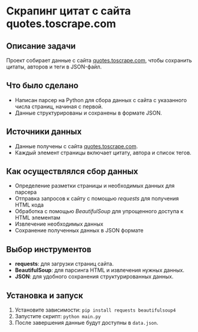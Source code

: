 # Скрапинг цитат с сайта quotes.toscrape.com

## Описание задачи
Проект собирает данные с сайта [quotes.toscrape.com](http://quotes.toscrape.com), чтобы сохранить цитаты, авторов и теги в JSON-файл.

## Что было сделано
- Написан парсер на Python для сбора данных с сайта c указанного числа страниц, начиная с первой.
- Данные структурированы и сохранены в формате JSON.

## Источники данных
- Данные получены с сайта [quotes.toscrape.com](http://quotes.toscrape.com).
- Каждый элемент страницы включает цитату, автора и список тегов.

## Как осуществлялся сбор данных
- Определение разметки страницы и необходимых данных для парсера
- Отправка запросов к сайту с помощью *requests* для получения HTML кода
- Обработка с помощью *BeautifulSoup* для упрощенного доступа к HTML элементам
- Извлечение необходимых данных
- Сохранение полученных данных в JSON формате

## Выбор инструментов
- **requests**: для загрузки страниц сайта.
- **BeautifulSoup**: для парсинга HTML и извлечения нужных данных.
- **JSON**: для удобного сохранения структурированных данных.

## Установка и запуск
1. Установите зависимости: `pip install requests beautifulsoup4`
2. Запустите скрипт: `python main.py`
3. После завершения данные будут доступны в `data.json`.
